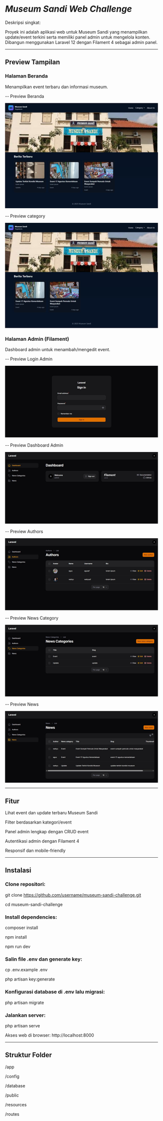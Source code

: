# ***Museum Sandi Web Challenge***

Deskripsi singkat:

Proyek ini adalah aplikasi web untuk Museum Sandi yang menampilkan update/event terkini serta memiliki panel admin untuk mengelola konten. Dibangun menggunakan Laravel 12 dengan Filament 4 sebagai admin panel.

---

## **Preview Tampilan**

### Halaman Beranda

Menampilkan event terbaru dan informasi museum.

-- Preview Beranda

![Preview Beranda](./assets/lpmuseum.jpg)

-- Preview category

![Preview Beranda](./assets/category.jpg)


### Halaman Admin (Filament)

Dashboard admin untuk menambah/mengedit event.

-- Preview Login Admin

![Preview Admin](./assets/loginadmin.jpg)

-- Preview Dashboard Admin

![Preview Beranda](./assets/dashboardadmin.jpg)

-- Preview Authors

![Preview Beranda](./assets/author.jpg)

-- Preview News Category

![Preview Beranda](./assets/newcategory.jpg)

-- Preview News

![Preview Beranda](./assets/news.jpg)

---

## **Fitur**

Lihat event dan update terbaru Museum Sandi

Filter berdasarkan kategori/event

Panel admin lengkap dengan CRUD event

Autentikasi admin dengan Filament 4

Responsif dan mobile-friendly

---

## **Instalasi**

### Clone repositori:

git clone https://github.com/username/museum-sandi-challenge.git

cd museum-sandi-challenge


### Install dependencies:

composer install

npm install

npm run dev


### Salin file .env dan generate key:

cp .env.example .env

php artisan key:generate


### Konfigurasi database di .env lalu migrasi:

php artisan migrate


### Jalankan server:

php artisan serve

Akses web di browser: http://localhost:8000

---

## **Struktur Folder**

/app

/config

/database

/public

/resources

/routes


<!-- <p align="center"><a href="https://laravel.com" target="_blank"><img src="https://raw.githubusercontent.com/laravel/art/master/logo-lockup/5%20SVG/2%20CMYK/1%20Full%20Color/laravel-logolockup-cmyk-red.svg" width="400" alt="Laravel Logo"></a></p>

<p align="center">
<a href="https://github.com/laravel/framework/actions"><img src="https://github.com/laravel/framework/workflows/tests/badge.svg" alt="Build Status"></a>
<a href="https://packagist.org/packages/laravel/framework"><img src="https://img.shields.io/packagist/dt/laravel/framework" alt="Total Downloads"></a>
<a href="https://packagist.org/packages/laravel/framework"><img src="https://img.shields.io/packagist/v/laravel/framework" alt="Latest Stable Version"></a>
<a href="https://packagist.org/packages/laravel/framework"><img src="https://img.shields.io/packagist/l/laravel/framework" alt="License"></a>
</p>

## About Laravel

Laravel is a web application framework with expressive, elegant syntax. We believe development must be an enjoyable and creative experience to be truly fulfilling. Laravel takes the pain out of development by easing common tasks used in many web projects, such as:

- [Simple, fast routing engine](https://laravel.com/docs/routing).
- [Powerful dependency injection container](https://laravel.com/docs/container).
- Multiple back-ends for [session](https://laravel.com/docs/session) and [cache](https://laravel.com/docs/cache) storage.
- Expressive, intuitive [database ORM](https://laravel.com/docs/eloquent).
- Database agnostic [schema migrations](https://laravel.com/docs/migrations).
- [Robust background job processing](https://laravel.com/docs/queues).
- [Real-time event broadcasting](https://laravel.com/docs/broadcasting).

Laravel is accessible, powerful, and provides tools required for large, robust applications.

## Learning Laravel

Laravel has the most extensive and thorough [documentation](https://laravel.com/docs) and video tutorial library of all modern web application frameworks, making it a breeze to get started with the framework.

You may also try the [Laravel Bootcamp](https://bootcamp.laravel.com), where you will be guided through building a modern Laravel application from scratch.

If you don't feel like reading, [Laracasts](https://laracasts.com) can help. Laracasts contains thousands of video tutorials on a range of topics including Laravel, modern PHP, unit testing, and JavaScript. Boost your skills by digging into our comprehensive video library.

## Laravel Sponsors

We would like to extend our thanks to the following sponsors for funding Laravel development. If you are interested in becoming a sponsor, please visit the [Laravel Partners program](https://partners.laravel.com).

### Premium Partners

- **[Vehikl](https://vehikl.com)**
- **[Tighten Co.](https://tighten.co)**
- **[Kirschbaum Development Group](https://kirschbaumdevelopment.com)**
- **[64 Robots](https://64robots.com)**
- **[Curotec](https://www.curotec.com/services/technologies/laravel)**
- **[DevSquad](https://devsquad.com/hire-laravel-developers)**
- **[Redberry](https://redberry.international/laravel-development)**
- **[Active Logic](https://activelogic.com)**

## Contributing

Thank you for considering contributing to the Laravel framework! The contribution guide can be found in the [Laravel documentation](https://laravel.com/docs/contributions).

## Code of Conduct

In order to ensure that the Laravel community is welcoming to all, please review and abide by the [Code of Conduct](https://laravel.com/docs/contributions#code-of-conduct).

## Security Vulnerabilities

If you discover a security vulnerability within Laravel, please send an e-mail to Taylor Otwell via [taylor@laravel.com](mailto:taylor@laravel.com). All security vulnerabilities will be promptly addressed.

## License

The Laravel framework is open-sourced software licensed under the [MIT license](https://opensource.org/licenses/MIT). -->
